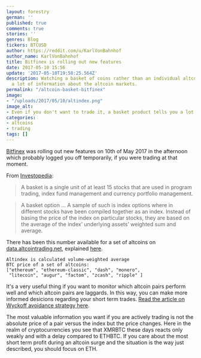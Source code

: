 ```yaml
---
layout: forestry
german: ''
published: true
comments: true
stories: ''
genres: Blog
tickers: BTCUSD
author: https://reddit.com/u/KarlVonBahnhof
author_name: KarlVonBahnhof
title: Bitfinex is rolling out new features
date: 2017-05-10 15:56
update: '2017-05-10T19:58:25.564Z'
description: Watching a basket of coins rather than an individual altcoin gives out
  a lot of information about the altcoin markets.
permalink: "/altcoin-basket-bitfinex"
image:
- "/uploads/2017/05/10/altindex.png"
image_alt:
- Even if you don't want to trade it, a basket product tells you a lot about the market.
categories:
- altcoins
- trading
tags: []
---
```

[Bitfinex](https://www.bitfinex.com/?refcode=5egV78YtlC) was rolling out new features on 10th of May 2017 in the afternoon which probably logged you off temporarily, if you were trading at that moment.

From [Investopedia](http://www.investopedia.com/terms/b/basket.asp):

> A basket is a single unit of at least 15 stocks that are used in program trading, index fund management and currency portfolio management.

> A basket option ... A sample of such is index options where in different stocks have been compiled together as an index. Instead of basing the price of the index on particular stocks, they are based on the average of the index’ underlying assets’ weighted sum and average.

There has been this number available for a set of altcoins on [data.altcointrading.net](https://data.altcointrading.net/#/), explained [here](https://data.altcointrading.net/how/). 

```
Altindex is calculated volume-weighted average 
BTC price of a set of altcoins:
["ethereum", "ethereum-classic", "dash", "monero",
 "litecoin", "augur", "factom", "zcash", "ripple" ]
```

It's a very useful thing if you want to monitor which altcoin pairs perform well and which altcoin pairs are laggards. In this way, you can make more informed desicions regarding your short term trades. [Read the article on Wyckoff avoidance strategy here](https://www.altcointrading.net/wyckoff-avoidance/).

The most valuable information you want if you are actively trading is not the absolute price of a pair versus the index but the price changes. Here in the realm of cryptocurrencies you see that XMRBTC these days reacts only weakly and with a delay compared to ETHBTC. If you care about the most short term profit during an altcoin surge and the situation is the way just described, you should focus on ETH. 

